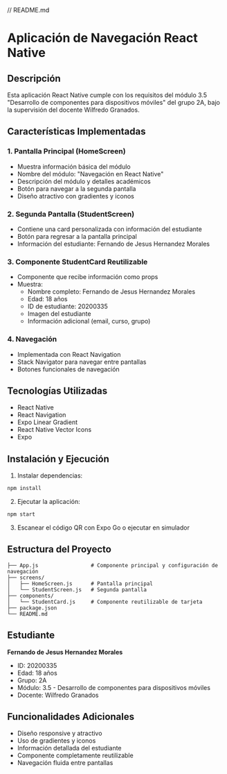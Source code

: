 // README.md
# Aplicación de Navegación React Native

## Descripción
Esta aplicación React Native cumple con los requisitos del módulo 3.5 "Desarrollo de componentes para dispositivos móviles" del grupo 2A, bajo la supervisión del docente Wilfredo Granados.

## Características Implementadas

### 1. Pantalla Principal (HomeScreen)
- Muestra información básica del módulo
- Nombre del módulo: "Navegación en React Native"
- Descripción del módulo y detalles académicos
- Botón para navegar a la segunda pantalla
- Diseño atractivo con gradientes y iconos

### 2. Segunda Pantalla (StudentScreen)
- Contiene una card personalizada con información del estudiante
- Botón para regresar a la pantalla principal
- Información del estudiante: Fernando de Jesus Hernandez Morales

### 3. Componente StudentCard Reutilizable
- Componente que recibe información como props
- Muestra:
  - Nombre completo: Fernando de Jesus Hernandez Morales
  - Edad: 18 años
  - ID de estudiante: 20200335
  - Imagen del estudiante
  - Información adicional (email, curso, grupo)

### 4. Navegación
- Implementada con React Navigation
- Stack Navigator para navegar entre pantallas
- Botones funcionales de navegación

## Tecnologías Utilizadas
- React Native
- React Navigation
- Expo Linear Gradient
- React Native Vector Icons
- Expo

## Instalación y Ejecución

1. Instalar dependencias:
```bash
npm install
```

2. Ejecutar la aplicación:
```bash
npm start
```

3. Escanear el código QR con Expo Go o ejecutar en simulador

## Estructura del Proyecto
```
├── App.js                 # Componente principal y configuración de navegación
├── screens/
│   ├── HomeScreen.js      # Pantalla principal
│   └── StudentScreen.js   # Segunda pantalla
├── components/
│   └── StudentCard.js     # Componente reutilizable de tarjeta
├── package.json
└── README.md
```

## Estudiante
**Fernando de Jesus Hernandez Morales**
- ID: 20200335
- Edad: 18 años
- Grupo: 2A
- Módulo: 3.5 - Desarrollo de componentes para dispositivos móviles
- Docente: Wilfredo Granados

## Funcionalidades Adicionales
- Diseño responsive y atractivo
- Uso de gradientes y iconos
- Información detallada del estudiante
- Componente completamente reutilizable
- Navegación fluida entre pantallas
